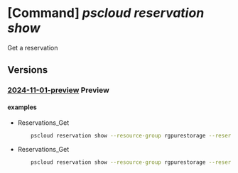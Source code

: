# [Command] _pscloud reservation show_

Get a reservation

## Versions

### [2024-11-01-preview](/Resources/mgmt-plane/L3N1YnNjcmlwdGlvbnMve30vcmVzb3VyY2Vncm91cHMve30vcHJvdmlkZXJzL3B1cmVzdG9yYWdlLmJsb2NrL3Jlc2VydmF0aW9ucy97fQ==/2024-11-01-preview.xml) **Preview**

<!-- mgmt-plane /subscriptions/{}/resourcegroups/{}/providers/purestorage.block/reservations/{} 2024-11-01-preview -->

#### examples

- Reservations_Get
    ```bash
        pscloud reservation show --resource-group rgpurestorage --reservation-name reservation_resource_name
    ```

- Reservations_Get
    ```bash
        pscloud reservation show --resource-group rgpurestorage --reservation-name reservation_name
    ```
